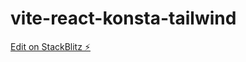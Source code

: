 # vite-react-konsta-tailwind

[Edit on StackBlitz ⚡️](https://stackblitz.com/edit/vitejs-react-tailwind-template-xrsbuf)